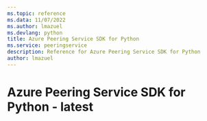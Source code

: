 ```yaml
---
ms.topic: reference
ms.data: 11/07/2022
ms.author: lmazuel
ms.devlang: python
title: Azure Peering Service SDK for Python
ms.service: peeringservice
description: Reference for Azure Peering Service SDK for Python
author: lmazuel
---
```

# Azure Peering Service SDK for Python - latest